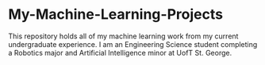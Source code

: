 # My-Machine-Learning-Projects
This repository holds all of my machine learning work from my current undergraduate experience. I am an Engineering Science student completing a Robotics major and Artificial Intelligence minor at UofT St. George.
